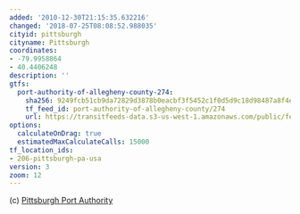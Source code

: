 ```yaml
---
added: '2010-12-30T21:15:35.632216'
changed: '2018-07-25T08:08:52.988035'
cityid: pittsburgh
cityname: Pittsburgh
coordinates:
- -79.9958864
- 40.4406248
description: ''
gtfs:
  port-authority-of-allegheny-county-274:
    sha256: 9249fcb51cb9da72829d3878b0eacbf3f5452c1f0d5d9c18d98487a8f4e5bb63
    tf_feed_id: port-authority-of-allegheny-county/274
    url: https://transitfeeds-data.s3-us-west-1.amazonaws.com/public/feeds/port-authority-of-allegheny-county/274/20180622/gtfs.zip
options:
  calculateOnDrag: true
  estimatedMaxCalculateCalls: 15000
tf_location_ids:
- 206-pittsburgh-pa-usa
version: 3
zoom: 12
---
```


(c) [Pittsburgh Port Authority](http://www.portauthority.org/)
